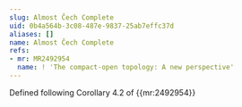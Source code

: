 ```yaml
---
slug: Almost Čech Complete
uid: 0b4a564b-3c08-487e-9837-25ab7effc37d
aliases: []
name: Almost Čech Complete
refs:
- mr: MR2492954
  name: ! 'The compact-open topology: A new perspective'
---
```

Defined following Corollary 4.2 of {{mr:2492954}}
